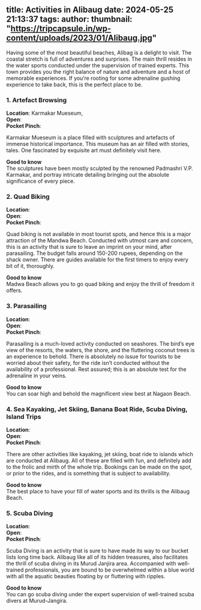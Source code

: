 title: Activities in Alibaug
date: 2024-05-25 21:13:37
tags:
author:
thumbnail: "https://tripcapsule.in/wp-content/uploads/2023/01/Alibaug.jpg"
---
Having some of the most beautiful beaches, Alibag is a delight to visit. The coastal stretch is full of adventures and surprises. The main thrill resides in the water sports conducted under the supervision of trained experts. This town provides you the right balance of nature and adventure and a host of memorable experiences. If you’re rooting for some adrenaline gushing experience to take back, this is the perfect place to be.

### 1. Artefact Browsing
**Location**: Karmakar Mueseum,<br>
**Open**:<br>
**Pocket Pinch**:

Karmakar Mueseum is a place filled with sculptures and artefacts of immense historical importance. This museum has an air filled with stories, tales. One fascinated by exquisite art must definitely visit here.

**Good to know**<br>
The sculptures have been mostly sculpted by the renowned Padmashri V.P. Karmakar, and portray intricate detailing bringing out the absolute significance of every piece.


### 2. Quad Biking
**Location**:<br>
**Open**:<br>
**Pocket Pinch**:

Quad biking is not available in most tourist spots, and hence this is a major attraction of the Mandwa Beach. Conducted with utmost care and concern, this is an activity that is sure to leave an imprint on your mind, after parasailing. The budget falls around 150-200 rupees, depending on the shack owner. There are guides available for the first timers to enjoy every bit of it, thoroughly.

**Good to know**<br>
Madwa Beach allows you to go quad biking and enjoy the thrill of freedom it offers.


### 3. Parasailing
**Location**:<br>
**Open**:<br>
**Pocket Pinch**:

Parasailing is a much-loved activity conducted on seashores. The bird’s eye view of the resorts, the waters, the shore, and the fluttering coconut trees is an experience to behold. There is absolutely no issue for tourists to be worried about their safety, for the ride isn’t conducted without the availability of a professional. Rest assured; this is an absolute test for the adrenaline in your veins. 

**Good to know**<br>
You can soar high and behold the magnificent view best at Nagaon Beach. 

### 4. Sea Kayaking, Jet Skiing, Banana Boat Ride, Scuba Diving, Island Trips
**Location**:<br>
**Open**:<br>
**Pocket Pinch**:

There are other activities like kayaking, jet skiing, boat ride to islands which are conducted at Alibaug. All of these are filled with fun, and definitely add to the frolic and mirth of the whole trip. Bookings can be made on the spot, or prior to the rides, and is something that is subject to availability.

**Good to know**<br>
The best place to have your fill of water sports and its thrills is the Alibaug Beach.


### 5. Scuba Diving
**Location**:<br>
**Open**:<br>
**Pocket Pinch**:

Scuba Diving is an activity that is sure to have made its way to our bucket lists long time back. Alibaug like all of its hidden treasures, also facilitates the thrill of scuba diving in its Murud Janjira area. Accompanied with well-trained professionals, you are bound to be overwhelmed within a blue world with all the aquatic beauties floating by or fluttering with ripples. 

**Good to know**<br>
You can go scuba diving under the expert supervision of well-trained scuba divers at Murud-Jangira.
